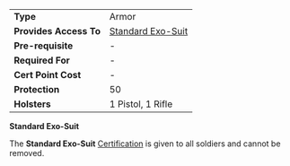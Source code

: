 |                        |                                                    |
| ---------------------- | -------------------------------------------------- |
| **Type**               | Armor                                              |
| **Provides Access To** | [Standard Exo-Suit](../armor/Standard_Exo-Suit.md) |
| **Pre-requisite**      | \-                                                 |
| **Required For**       | \-                                                 |
| **Cert Point Cost**    | \-                                                 |
| **Protection**         | 50                                                 |
| **Holsters**           | 1 Pistol, 1 Rifle                                  |

**Standard Exo-Suit**

The **Standard Exo-Suit** [Certification](Certification.md) is
given to all soldiers and cannot be removed.

<!--[Category:Certification](Category:Certification.md)-->

